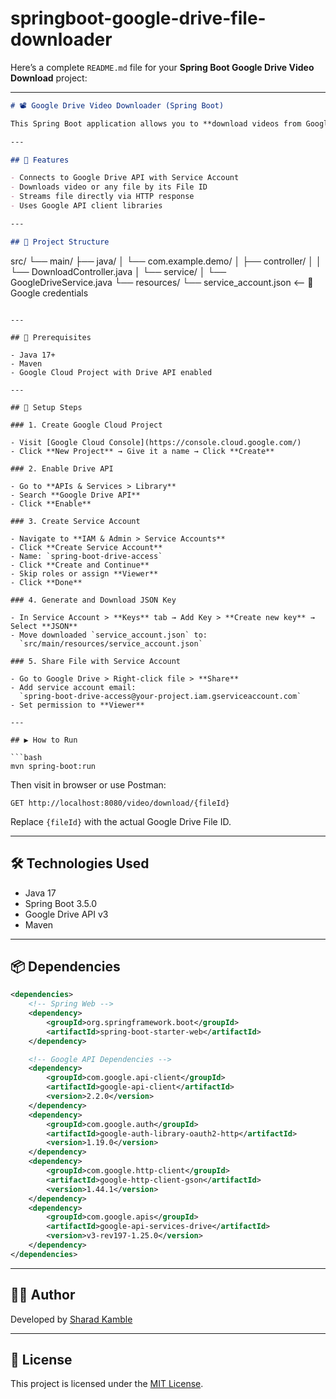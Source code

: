 # springboot-google-drive-file-downloader

Here’s a complete `README.md` file for your **Spring Boot Google Drive Video Download** project:

---

```markdown
# 📽️ Google Drive Video Downloader (Spring Boot)

This Spring Boot application allows you to **download videos from Google Drive** using a **service account**. It connects to Google Drive API securely and streams the requested file to the client.

---

## 🚀 Features

- Connects to Google Drive API with Service Account
- Downloads video or any file by its File ID
- Streams file directly via HTTP response
- Uses Google API client libraries

---

## 📁 Project Structure

```

src/
└── main/
├── java/
│   └── com.example.demo/
│       ├── controller/
│       │   └── DownloadController.java
│       └── service/
│           └── GoogleDriveService.java
└── resources/
└── service\_account.json  <-- 🔑 Google credentials

````

---

## 🧰 Prerequisites

- Java 17+
- Maven
- Google Cloud Project with Drive API enabled

---

## 🔧 Setup Steps

### 1. Create Google Cloud Project

- Visit [Google Cloud Console](https://console.cloud.google.com/)
- Click **New Project** → Give it a name → Click **Create**

### 2. Enable Drive API

- Go to **APIs & Services > Library**
- Search **Google Drive API**
- Click **Enable**

### 3. Create Service Account

- Navigate to **IAM & Admin > Service Accounts**
- Click **Create Service Account**
- Name: `spring-boot-drive-access`
- Click **Create and Continue**
- Skip roles or assign **Viewer**
- Click **Done**

### 4. Generate and Download JSON Key

- In Service Account > **Keys** tab → Add Key > **Create new key** → Select **JSON**
- Move downloaded `service_account.json` to:  
  `src/main/resources/service_account.json`

### 5. Share File with Service Account

- Go to Google Drive > Right-click file > **Share**
- Add service account email:  
  `spring-boot-drive-access@your-project.iam.gserviceaccount.com`
- Set permission to **Viewer**

---

## ▶️ How to Run

```bash
mvn spring-boot:run
````

Then visit in browser or use Postman:

```
GET http://localhost:8080/video/download/{fileId}
```

Replace `{fileId}` with the actual Google Drive File ID.

---

## 🛠️ Technologies Used

* Java 17
* Spring Boot 3.5.0
* Google Drive API v3
* Maven

---

## 📦 Dependencies

```xml
<dependencies>
    <!-- Spring Web -->
    <dependency>
        <groupId>org.springframework.boot</groupId>
        <artifactId>spring-boot-starter-web</artifactId>
    </dependency>

    <!-- Google API Dependencies -->
    <dependency>
        <groupId>com.google.api-client</groupId>
        <artifactId>google-api-client</artifactId>
        <version>2.2.0</version>
    </dependency>
    <dependency>
        <groupId>com.google.auth</groupId>
        <artifactId>google-auth-library-oauth2-http</artifactId>
        <version>1.19.0</version>
    </dependency>
    <dependency>
        <groupId>com.google.http-client</groupId>
        <artifactId>google-http-client-gson</artifactId>
        <version>1.44.1</version>
    </dependency>
    <dependency>
        <groupId>com.google.apis</groupId>
        <artifactId>google-api-services-drive</artifactId>
        <version>v3-rev197-1.25.0</version>
    </dependency>
</dependencies>
```

---

## 👨‍💻 Author

Developed by [Sharad Kamble](https://github.com/sharad-kamble)

---

## 📜 License

This project is licensed under the [MIT License](LICENSE).

```

